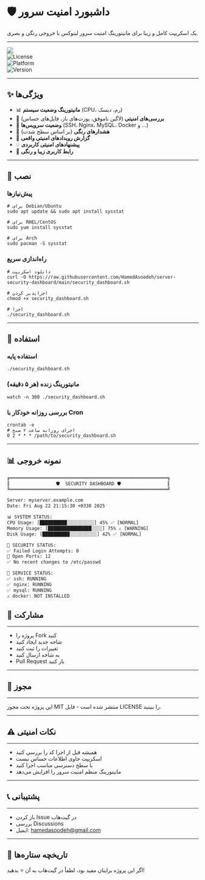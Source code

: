 # 🛡️ داشبورد امنیت سرور

یک اسکریپت کامل و زیبا برای مانیتورینگ امنیت سرور لینوکس با خروجی رنگی و بصری.

---

![](https://img.shields.io/badge/-Script-green.svg)  
![License](https://img.shields.io/badge/License-MIT-blue.svg)  
![Platform](https://img.shields.io/badge/Platform-Linux-lightgrey.svg)  
![Version](https://img.shields.io/badge/Version-1.0.0-cyan.svg)

---

## ✨ ویژگی‌ها

- 📊 **مانیتورینگ وضعیت سیستم** (CPU، رم، دیسک)
- 🔐 **بررسی‌های امنیتی** (لاگین ناموفق، پورت‌های باز، فایل‌های حساس)
- 🚀 **وضعیت سرویس‌ها** (SSH، Nginx، MySQL، Docker و ...)
- 🔔 **هشدارهای رنگی** (بر اساس سطح شدت)
- 📝 **گزارش رویدادهای امنیتی واقعی**
- 💡 **پیشنهادهای امنیتی کاربردی**
- 🎨 **رابط کاربری زیبا و رنگی**

---

## 🚀 نصب

### پیش‌نیازها

```
# برای Debian/Ubuntu
sudo apt update && sudo apt install sysstat

# برای RHEL/CentOS
sudo yum install sysstat

# برای Arch
sudo pacman -S sysstat
```

### راه‌اندازی سریع

```
# دانلود اسکریپت
curl -O https://raw.githubusercontent.com/HamedAsoodeh/server-security-dashboard/main/security_dashboard.sh

# اجراپذیر کردن
chmod +x security_dashboard.sh

# اجرا
./security_dashboard.sh
```

---

## 🎯 استفاده

### استفاده پایه

```
./security_dashboard.sh
```

### مانیتورینگ زنده (هر ۵ دقیقه)

```
watch -n 300 ./security_dashboard.sh
```

### بررسی روزانه خودکار با Cron

```
crontab -e
# اجرای روزانه ساعت ۲ صبح
0 2 * * * /path/to/security_dashboard.sh
```

---

## 📊 نمونه خروجی

```html
╔══════════════════════════════════════════════════════════╗
║                 🛡️  SECURITY DASHBOARD 🛡️                 ║
╚══════════════════════════════════════════════════════════╝

Server: myserver.example.com
Date: Fri Aug 22 21:15:30 +0330 2025

📊 SYSTEM STATUS:
CPU Usage: [██████████░░░░░░░░░░] 45% ✅ [NORMAL]
Memory Usage: [████████████████░░░░] 75% ⚠️ [WARNING]
Disk Usage: [██████████░░░░░░░░░░] 42% ✅ [NORMAL]

🔐 SECURITY STATUS:
✅ Failed Login Attempts: 0
🔵 Open Ports: 12
✅ No recent changes to /etc/passwd

🔄 SERVICE STATUS:
✅ ssh: RUNNING
✅ nginx: RUNNING
✅ mysql: RUNNING
⚠️ docker: NOT INSTALLED
```


## 🤝 مشارکت
---
- پروژه را Fork کنید
- شاخه جدید ایجاد کنید
- تغییرات را ثبت کنید
- به شاخه ارسال کنید
- Pull Request باز کنید
---


## 📜 مجوز
---
این پروژه تحت مجوز MIT منتشر شده است - فایل LICENSE را ببینید.

---

## ⚠️ نکات امنیتی
---
- همیشه قبل از اجرا کد را بررسی کنید
- اسکریپت حاوی اطلاعات حساس نیست
- با سطح دسترسی مناسب اجرا کنید
- مانیتورینگ منظم امنیت سرور را افزایش می‌دهد

---

## 📞 پشتیبانی
---
- باز کردن Issue در گیت‌هاب
- بررسی Discussions
- ایمیل: hamedasoodeh@gmail.com

---

## 🌟 تاریخچه ستاره‌ها

اگر این پروژه برایتان مفید بود، لطفاً در گیت‌هاب به آن ⭐ بدهید!
